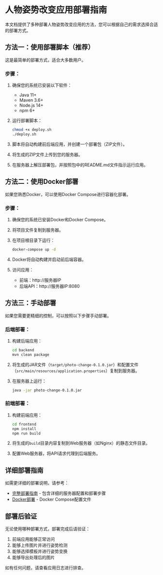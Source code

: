 # 人物姿势改变应用部署指南

本文档提供了多种部署人物姿势改变应用的方法，您可以根据自己的需求选择合适的部署方式。

## 方法一：使用部署脚本（推荐）

这是最简单的部署方式，适合大多数用户。

### 步骤：

1. 确保您的系统已安装以下软件：
   - Java 11+
   - Maven 3.6+
   - Node.js 14+
   - npm 6+

2. 运行部署脚本：

   ```bash
   chmod +x deploy.sh
   ./deploy.sh
   ```

3. 脚本将自动构建前后端应用，并创建一个部署包（ZIP文件）。

4. 将生成的ZIP文件上传到您的服务器。

5. 在服务器上解压部署包，并按照包中的README.md文件指示运行应用。

## 方法二：使用Docker部署

如果您熟悉Docker，可以使用Docker Compose进行容器化部署。

### 步骤：

1. 确保您的系统已安装Docker和Docker Compose。

2. 将项目文件复制到服务器。

3. 在项目根目录下运行：

   ```bash
   docker-compose up -d
   ```

4. Docker将自动构建并启动前后端容器。

5. 访问应用：
   - 前端：http://服务器IP
   - 后端API：http://服务器IP:8080

## 方法三：手动部署

如果您需要更精细的控制，可以按照以下步骤手动部署。

### 后端部署：

1. 构建后端应用：

   ```bash
   cd backend
   mvn clean package
   ```

2. 将生成的JAR文件（`target/photo-change-0.1.0.jar`）和配置文件（`src/main/resources/application.properties`）复制到服务器。

3. 在服务器上运行：

   ```bash
   java -jar photo-change-0.1.0.jar
   ```

### 前端部署：

1. 构建前端应用：

   ```bash
   cd frontend
   npm install
   npm run build
   ```

2. 将生成的`build`目录内容复制到Web服务器（如Nginx）的静态文件目录。

3. 配置Web服务器，将API请求代理到后端服务。

## 详细部署指南

如需更详细的部署说明，请参考：

- [完整部署指南](docs/deployment_guide.md) - 包含详细的服务器配置和部署步骤
- [Docker部署](docker-compose.yml) - Docker Compose配置文件

## 部署后验证

无论使用哪种部署方式，部署完成后请验证：

1. 前端应用能够正常访问
2. 能够上传图片并进行姿势检测
3. 能够选择模板并进行姿势变换
4. 能够导出处理后的图片

如有任何问题，请查看应用日志进行排查。